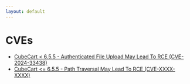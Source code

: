 ```yaml
---
layout: default
---
```


# CVEs

- <a href="/cve/cve-2024-33438.html">CubeCart < 6.5.5 - Authenticated File Upload May Lead To RCE (CVE-2024-33438)</a>
- <a href="/cve/">CubeCart <= 6.5.5 - Path Traversal May Lead To RCE (CVE-XXXX-XXXX)</a>
